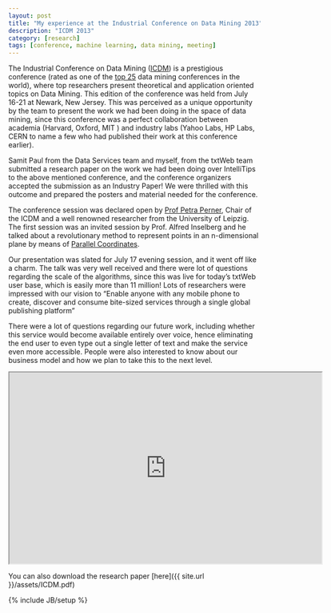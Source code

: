 ```yaml
---
layout: post
title: "My experience at the Industrial Conference on Data Mining 2013"
description: "ICDM 2013"
category: [research]
tags: [conference, machine learning, data mining, meeting]
---
```

The Industrial Conference on Data Mining ([ICDM](http://www.data-mining-forum.de/)) is a prestigious conference (rated as one of the [top 25](http://academic.research.microsoft.com/Conference/1194/icdm-industrial-conference-on-data-mining) data mining conferences in the world), where top researchers present theoretical and application oriented topics on Data Mining. This edition of the conference was held from July 16-21 at Newark, New Jersey. This was perceived as a unique opportunity by the team to present the work we had been doing in the space of data mining, since this conference was a perfect collaboration between academia (Harvard, Oxford, MIT ) and industry labs (Yahoo Labs, HP Labs, CERN to name a few who had published their work at this conference earlier).

Samit Paul from the Data Services team and myself, from the txtWeb team submitted a research paper on the work we had been doing over IntelliTips to the above mentioned conference, and the conference organizers accepted the submission as an Industry Paper! We were thrilled with this outcome and prepared the posters and material needed for the conference.

The conference session was declared open by [Prof Petra Perner](http://academic.research.microsoft.com/Author/221248/petra-perner), Chair of the ICDM and a well renowned researcher from the University of Leipzig. The first session was an invited session by Prof. Alfred Inselberg and he talked about a revolutionary method to represent points in an n-dimensional plane by means of [Parallel Coordinates](http://en.wikipedia.org/wiki/Parallel_coordinates).

Our presentation was slated for July 17 evening session, and it went off like a charm. The talk was very well received and there were lot of questions regarding the scale of the algorithms, since this was live for today’s txtWeb user base, which is easily more than 11 million! Lots of researchers were impressed with our vision to “Enable anyone with any mobile phone to create, discover and consume bite-sized services through a single global publishing platform”

There were a lot of questions regarding our future work, including whether this service would become available entirely over voice, hence eliminating the end user to even type out a single letter of text and make the service even more accessible. People were also interested to know about our business model and how we plan to take this to the next level.

<iframe width="625" height="382" src="http://www.gkrishnan.com/assets/ICDM.pdf" frameborder="2" allowfullscreen="1"> </iframe>

You can also download the research paper [here]({{ site.url }}/assets/ICDM.pdf) 

{% include JB/setup %}
